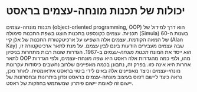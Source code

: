 # יכולות של תכנות מונחה-עצמים בראסט

תכנות מונחה-עצמים (object-oriented programming, OOP) הוא דרך למידול של תכניות. עצמים כקונספט בתכנות הוצגו בשפת התכנות סימולה (Simula) בשנות ה-60 של המאה הקודמת. עצמים אלה השפיעו על ארכיטקטורת התכנות של אלן קיי (Alan Kay) שבה עצמים מעבירים הודעות בינם לבין עצמם. על מנת לתאר ארכיטקטורה זו, הוא ייסד את המונח *תכנות מונחה-עצמים* ב-1967. הגדרות שונות רבות מתחרות בניסיון לתאר OOP מהו, ולפי כמה מהגדרות אלה ראסט היא שפה מונחת-עצמים, ולפי הגדרות אחרות היא אינה כזו. בפרק זה, נתבונן בכמה מאפיינים שלרוב נחשבים כיסודות עקרונות מונחי-עצמים וכיצד מאפיינים אלה באים לידי ביטוי בראסט אידאומטית. לאחר מכן, נראה כיצד ליישם דפוס בעיצוב מונחה-עצמים בראסט ונדון ביתרונות ובחסרונות של יישום זה לאומת יישום פיתרון שמשתמש בחוזקות של ראסט.

